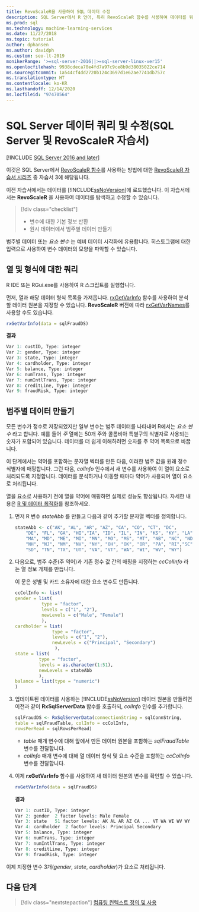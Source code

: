 ```yaml
---
title: RevoScaleR을 사용하여 SQL 데이터 수정
description: SQL Server에서 R 언어, 특히 RevoScaleR 함수를 사용하여 데이터를 쿼리하고 수정하는 방법을 알아봅니다.
ms.prod: sql
ms.technology: machine-learning-services
ms.date: 11/27/2018
ms.topic: tutorial
author: dphansen
ms.author: davidph
ms.custom: seo-lt-2019
monikerRange: '>=sql-server-2016||>=sql-server-linux-ver15'
ms.openlocfilehash: 9938cdeca70e4fd7a97c9ce8b9d38035022ce714
ms.sourcegitcommit: 1a544cf4dd2720b124c3697d1e62ae7741db757c
ms.translationtype: HT
ms.contentlocale: ko-KR
ms.lasthandoff: 12/14/2020
ms.locfileid: "97470564"
---
```

# <a name="query-and-modify-the-sql-server-data-sql-server-and-revoscaler-tutorial"></a>SQL Server 데이터 쿼리 및 수정(SQL Server 및 RevoScaleR 자습서)
[!INCLUDE [SQL Server 2016 and later](../../includes/applies-to-version/sqlserver2016.md)]

이것은 SQL Server에서 [RevoScaleR 함수](/machine-learning-server/r-reference/revoscaler/revoscaler)를 사용하는 방법에 대한 [RevoScaleR 자습서 시리즈](deepdive-data-science-deep-dive-using-the-revoscaler-packages.md) 중 자습서 3에 해당됩니다.

이전 자습서에서는 데이터를 [!INCLUDE[ssNoVersion](../../includes/ssnoversion-md.md)]에 로드했습니다. 이 자습서에서는 **RevoScaleR** 을 사용하여 데이터를 탐색하고 수정할 수 있습니다.

> [!div class="checklist"]
> * 변수에 대한 기본 정보 반환
> * 원시 데이터에서 범주별 데이터 만들기

범주별 데이터 또는 *요소 변수* 는 예비 데이터 시각화에 유용합니다. 히스토그램에 대한 입력으로 사용하여 변수 데이터의 모양을 파악할 수 있습니다.

## <a name="query-for-columns-and-types"></a>열 및 형식에 대한 쿼리

R IDE 또는 RGui.exe를 사용하여 R 스크립트를 실행합니다. 

먼저, 열과 해당 데이터 형식 목록을 가져옵니다. [rxGetVarInfo](/machine-learning-server/r-reference/revoscaler/rxgetvarinfoxdf) 함수를 사용하여 분석할 데이터 원본을 지정할 수 있습니다. **RevoScaleR** 버전에 따라 [rxGetVarNames](/machine-learning-server/r-reference/revoscaler/rxgetvarnames)를 사용할 수도 있습니다. 
  
```R
rxGetVarInfo(data = sqlFraudDS)
```

**결과**

```R
Var 1: custID, Type: integer
Var 2: gender, Type: integer
Var 3: state, Type: integer
Var 4: cardholder, Type: integer
Var 5: balance, Type: integer
Var 6: numTrans, Type: integer
Var 7: numIntlTrans, Type: integer
Var 8: creditLine, Type: integer
Var 9: fraudRisk, Type: integer
```

## <a name="create-categorical-data"></a>범주별 데이터 만들기

모든 변수가 정수로 저장되었지만 일부 변수는 범주 데이터를 나타내며 R에서는 *요소 변수* 라고 합니다. 예를 들어 *주* 열에는 50개 주와 콜롬비아 특별구의 식별자로 사용되는 숫자가 포함되어 있습니다. 데이터를 더 쉽게 이해하려면 숫자를 주 약어 목록으로 바꿉니다.

이 단계에서는 약어를 포함하는 문자열 벡터를 만든 다음, 이러한 범주 값을 원래 정수 식별자에 매핑합니다. 그런 다음, *colInfo* 인수에서 새 변수를 사용하여 이 열이 요소로 처리되도록 지정합니다. 데이터를 분석하거나 이동할 때마다 약어가 사용되며 열이 요소로 처리됩니다.

열을 요소로 사용하기 전에 열을 약어에 매핑하면 실제로 성능도 향상됩니다. 자세한 내용은 [R 및 데이터 최적화](../r/r-and-data-optimization-r-services.md)를 참조하세요.

1. 먼저 R 변수 *stateAbb* 를 만들고 다음과 같이 추가할 문자열 벡터를 정의합니다.
  
    ```R
    stateAbb <- c("AK", "AL", "AR", "AZ", "CA", "CO", "CT", "DC",
        "DE", "FL", "GA", "HI","IA", "ID", "IL", "IN", "KS", "KY", "LA",
        "MA", "MD", "ME", "MI", "MN", "MO", "MS", "MT", "NB", "NC", "ND",
        "NH", "NJ", "NM", "NV", "NY", "OH", "OK", "OR", "PA", "RI","SC",
        "SD", "TN", "TX", "UT", "VA", "VT", "WA", "WI", "WV", "WY")
    ```

2. 다음으로, 범주 수준(주 약어)과 기존 정수 값 간의 매핑을 지정하는 *ccColInfo* 라는 열 정보 개체를 만듭니다.
  
    이 문은 성별 및 카드 소유자에 대한 요소 변수도 만듭니다.
  
    ```R
    ccColInfo <- list(
    gender = list(
              type = "factor",
              levels = c("1", "2"),
              newLevels = c("Male", "Female")
              ),
    cardholder = list(
                  type = "factor",
                  levels = c("1", "2"),
                  newLevels = c("Principal", "Secondary")
                   ),
    state = list(
             type = "factor",
             levels = as.character(1:51),
             newLevels = stateAbb
             ),
    balance = list(type = "numeric")
    )
    ```
  
3. 업데이트된 데이터를 사용하는 [!INCLUDE[ssNoVersion](../../includes/ssnoversion-md.md)] 데이터 원본을 만들려면 이전과 같이 **RxSqlServerData** 함수를 호출하되, *colInfo* 인수를 추가합니다.
  
    ```R
    sqlFraudDS <- RxSqlServerData(connectionString = sqlConnString,
    table = sqlFraudTable, colInfo = ccColInfo,
    rowsPerRead = sqlRowsPerRead)
    ```
  
    - *table* 매개 변수에 대해 앞에서 만든 데이터 원본을 포함하는 *sqlFraudTable* 변수를 전달합니다.
    - *colInfo* 매개 변수에 대해 열 데이터 형식 및 요소 수준을 포함하는 *ccColInfo* 변수를 전달합니다.

4.  이제 **rxGetVarInfo** 함수를 사용하여 새 데이터 원본의 변수를 확인할 수 있습니다.
  
    ```R
    rxGetVarInfo(data = sqlFraudDS)
    ```

    **결과**
    
    ```R
    Var 1: custID, Type: integer
    Var 2: gender  2 factor levels: Male Female
    Var 3: state   51 factor levels: AK AL AR AZ CA ... VT WA WI WV WY
    Var 4: cardholder  2 factor levels: Principal Secondary
    Var 5: balance, Type: integer
    Var 6: numTrans, Type: integer
    Var 7: numIntlTrans, Type: integer
    Var 8: creditLine, Type: integer
    Var 9: fraudRisk, Type: integer
    ```

이제 지정한 변수 3개(*gender*, *state*, *cardholder*)가 요소로 처리됩니다.

## <a name="next-steps"></a>다음 단계

> [!div class="nextstepaction"]
> [컴퓨팅 컨텍스트 정의 및 사용](../../machine-learning/tutorials/deepdive-define-and-use-compute-contexts.md)